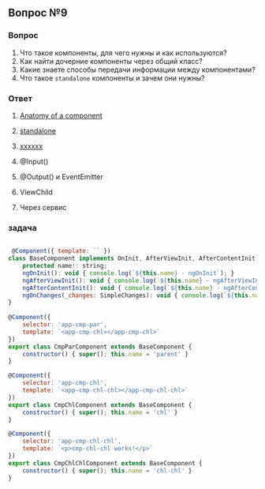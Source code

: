 ## Вопрос №9

### Вопрос 

1) Что такое компоненты, для чего нужны и как используются?
2) Как найти дочерние компоненты через общий класс?
3) Какие знаете способы передачи информации между компонентами?
4) Что такое `standalone` компоненты и зачем они нужны?

### Ответ

1) [Anatomy of a component](https://angular.dev/guide/components)
2) [standalone](https://angular.dev/guide/components/importing)
3) [xxxxxx](xxxxxxx)


1) @Input()
2) @Output() и EventEmitter
3) ViewChild
4) Через сервис

### задача

```javascript

 @Component({ template: `` })
class BaseComponent implements OnInit, AfterViewInit, AfterContentInit, OnChanges {
    protected name!: string;
    ngOnInit(): void { console.log(`${this.name} - ngOnInit`); }
    ngAfterViewInit(): void { console.log(`${this.name} - ngAfterViewInit`); }
    ngAfterContentInit(): void { console.log(`${this.name} - ngAfterContentInit`); }
    ngOnChanges(_changes: SimpleChanges): void { console.log(`${this.name} - ngOnChanges`); }
}
 
@Component({
    selector: 'app-cmp-par',
    template: `<app-cmp-chl></app-cmp-chl>`
})
export class CmpParComponent extends BaseComponent {
    constructor() { super(); this.name = 'parent' }
}

@Component({
    selector: 'app-cmp-chl',
    template: `<app-cmp-chl-chl></app-cmp-chl-chl>`
})
export class CmpChlComponent extends BaseComponent {
    constructor() { super(); this.name = 'chl' }
}

@Component({
    selector: 'app-cmp-chl-chl',
    template: `<p>cmp-chl-chl works!</p>`
})
export class CmpChlChlComponent extends BaseComponent {
    constructor() { super(); this.name = 'chl-chl' }
}

```